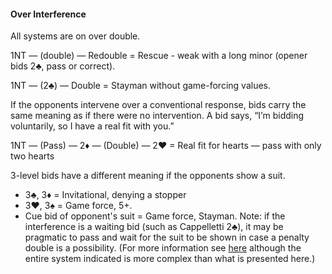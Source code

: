 #### Over Interference
All systems are on over double. 

1NT — (double) — Redouble = Rescue - weak with a long minor (opener bids 2♣, pass or correct).

1NT — (2♣) — Double = Stayman without game-forcing values. 

If the opponents intervene over a conventional response, bids carry the same
meaning as if there were no intervention. A bid says, “I’m bidding voluntarily, so
I have a real fit with you.”

1NT — (Pass) — 2♦ — (Double) — 2♥ = Real fit for hearts — pass with only two hearts

3-level bids have a different meaning if the opponents show a suit.

   * 3♣, 3♦ = Invitational, denying a stopper
   * 3♥, 3♠ = Game force, 5+.
   * Cue bid of opponent's suit = Game force, Stayman. Note: if the interference is a waiting bid (such as Cappelletti 2♣), it may be pragmatic to pass and wait for the suit to be shown in case a penalty double is a possibility. (For more information see [here](http://www.bridgebuff.com/cappsucks.html) although the entire system indicated is more complex than what is presented here.)

